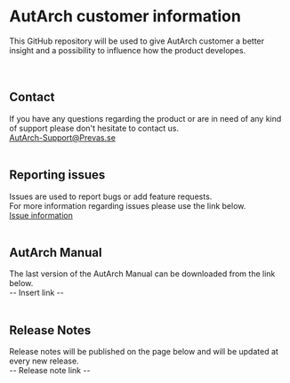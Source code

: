 # AutArch customer information
This GitHub repository will be used to give AutArch customer a better insight and a possibility to influence how the product developes.
<br/>
<br/>
<br/>
## Contact
If you have any questions regarding the product or are in need of any kind of support please don't hesitate to contact us.  
[AutArch-Support@Prevas.se](mailto:AutArch-Support@Prevas.se)
<br/>
<br/>
## Reporting issues
Issues are used to report bugs or add feature requests.  
For more information regarding issues please use the link below.  
[Issue information](IssueInformation)
<br/>
<br/>
## AutArch Manual
The last version of the AutArch Manual can be downloaded from the link below.  
-- Insert link --
<br/>
<br/>
## Release Notes
Release notes will be published on the page below and will be updated at every new release.  
-- Release note link --
